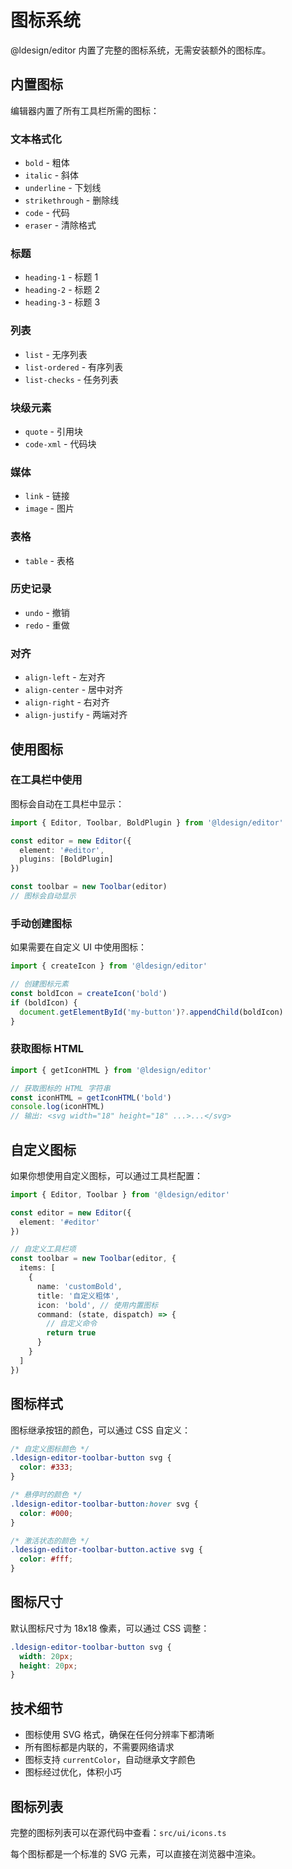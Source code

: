 # 图标系统

@ldesign/editor 内置了完整的图标系统，无需安装额外的图标库。

## 内置图标

编辑器内置了所有工具栏所需的图标：

### 文本格式化
- `bold` - 粗体
- `italic` - 斜体
- `underline` - 下划线
- `strikethrough` - 删除线
- `code` - 代码
- `eraser` - 清除格式

### 标题
- `heading-1` - 标题 1
- `heading-2` - 标题 2
- `heading-3` - 标题 3

### 列表
- `list` - 无序列表
- `list-ordered` - 有序列表
- `list-checks` - 任务列表

### 块级元素
- `quote` - 引用块
- `code-xml` - 代码块

### 媒体
- `link` - 链接
- `image` - 图片

### 表格
- `table` - 表格

### 历史记录
- `undo` - 撤销
- `redo` - 重做

### 对齐
- `align-left` - 左对齐
- `align-center` - 居中对齐
- `align-right` - 右对齐
- `align-justify` - 两端对齐

## 使用图标

### 在工具栏中使用

图标会自动在工具栏中显示：

```typescript
import { Editor, Toolbar, BoldPlugin } from '@ldesign/editor'

const editor = new Editor({
  element: '#editor',
  plugins: [BoldPlugin]
})

const toolbar = new Toolbar(editor)
// 图标会自动显示
```

### 手动创建图标

如果需要在自定义 UI 中使用图标：

```typescript
import { createIcon } from '@ldesign/editor'

// 创建图标元素
const boldIcon = createIcon('bold')
if (boldIcon) {
  document.getElementById('my-button')?.appendChild(boldIcon)
}
```

### 获取图标 HTML

```typescript
import { getIconHTML } from '@ldesign/editor'

// 获取图标的 HTML 字符串
const iconHTML = getIconHTML('bold')
console.log(iconHTML)
// 输出: <svg width="18" height="18" ...>...</svg>
```

## 自定义图标

如果你想使用自定义图标，可以通过工具栏配置：

```typescript
import { Editor, Toolbar } from '@ldesign/editor'

const editor = new Editor({
  element: '#editor'
})

// 自定义工具栏项
const toolbar = new Toolbar(editor, {
  items: [
    {
      name: 'customBold',
      title: '自定义粗体',
      icon: 'bold', // 使用内置图标
      command: (state, dispatch) => {
        // 自定义命令
        return true
      }
    }
  ]
})
```

## 图标样式

图标继承按钮的颜色，可以通过 CSS 自定义：

```css
/* 自定义图标颜色 */
.ldesign-editor-toolbar-button svg {
  color: #333;
}

/* 悬停时的颜色 */
.ldesign-editor-toolbar-button:hover svg {
  color: #000;
}

/* 激活状态的颜色 */
.ldesign-editor-toolbar-button.active svg {
  color: #fff;
}
```

## 图标尺寸

默认图标尺寸为 18x18 像素，可以通过 CSS 调整：

```css
.ldesign-editor-toolbar-button svg {
  width: 20px;
  height: 20px;
}
```

## 技术细节

- 图标使用 SVG 格式，确保在任何分辨率下都清晰
- 所有图标都是内联的，不需要网络请求
- 图标支持 `currentColor`，自动继承文字颜色
- 图标经过优化，体积小巧

## 图标列表

完整的图标列表可以在源代码中查看：`src/ui/icons.ts`

每个图标都是一个标准的 SVG 元素，可以直接在浏览器中渲染。

